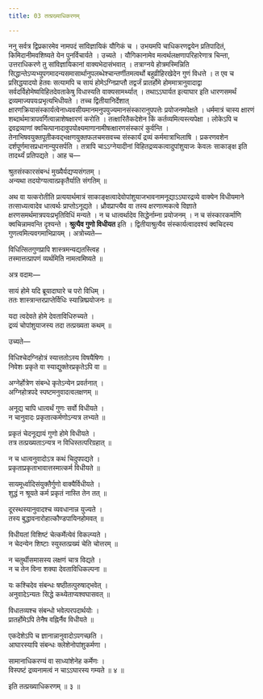 ```yaml
---
title: 03 तत्प्रख्याधिकरणम्

---
```


ननु सर्वत्र द्विप्रकारमेव नामपदं सांविज्ञायिकं यौगिकं च । उभयमपि चाधिकरणद्वयेन प्रतिपादितं, किमिदानीमवशिष्यते येन पुनर्विचार्यते । उच्यते । यौगिकानामेव मत्वर्थलक्षणापरिहारेणात्र चिन्ता, उत्तराधिकरणे तु सांविज्ञायिकानां वाक्यभेदासंभवात् । तत्राग्नये होत्रमस्मिन्निति सिद्धान्तेऽप्यभ्युपगमादन्यसमासार्थानुपलब्धेश्चान्तर्णीतमत्वर्थो बहुव्रीहिरखेदेन गुणं विधत्ते । त एव च प्रसिद्धयादयो हेतवः सत्यामपि च सायं होमेऽग्निप्राप्तौ तद्वर्जं प्रातर्होमे होममात्रानुवादाद्वा सर्वदर्विहोमेष्वविहितदेवताकेषु विधास्यति वाक्यसामर्थ्यात् । तथाऽऽघार्यत इत्याघार इति धारणसमर्थं द्रव्यमाज्यपयःप्रभृत्यभिधीयते । तच्च द्वितीयानिर्देशात् क्षारणक्रियासंस्कार्यत्वेनाध्यवसीयमानमनुपयुज्यमानसंस्कारानुपपत्तेः प्रयोजनमपेक्षते । धर्ममात्रं चास्य क्षारणं शब्दार्थमात्रापवर्गित्वान्नाशेषक्षारणं करोति । तत्क्षारितैकदेशेन किं कर्तव्यमित्यस्त्यपेक्षा । लोकेऽपि च द्रवद्रव्याणां क्वचित्पानादावुपयोक्ष्यमाणानामीषत्क्षारणसंस्कारं कुर्वन्ति । तेनाभिषवयुक्तपूतीकवद्भक्षणयुक्तफलचमसवच्च संस्कार्यं द्रव्यं कर्ममात्राभिलाषि । प्रकरणवशेन दर्शपूर्णमासप्रधानान्युपसर्पति । तत्रापि चाऽऽग्नेयादीनां विहितद्रव्यकत्वादुपांशुयाजः केवलः साकाङ्क्ष इति तादर्थ्यं प्रतिपद्यते । आह च—

श्रुतसंस्कारसंबन्धं मुख्यैर्यद्यप्यसंगतम् ।  
अन्यथा तदयोग्यत्वात्प्रकृतैर्याति संगतिम् ॥  


अथ वा यत्करोतीति प्रत्ययार्थमात्रं साकाङ्क्षत्वादेवोपांशुयाजभावनामनूद्याऽऽघारद्रव्ये वाक्येन विधीयमाने तत्साध्यत्वादेव धात्वर्थः प्राप्तोऽनूद्यते । ध्रौवप्राप्त्यैव वा तस्य क्षरणात्मकत्वे विज्ञाते क्षरणसमर्थमात्रपयःप्रभृतिविधिं मन्यते । न च धात्वर्थादेव सिद्धेर्नाम्ना प्रयोजनम् । न च संस्कारकर्माणि क्वचिन्नामवन्ति दृश्यन्ते । **श्रुत्यैव गुणो विधीयत** इति । द्वितीयाश्रुत्यैव संस्कार्यत्वादवश्यं क्वचिदस्य गुणत्वमित्यवगमाभिप्रायम् । अत्रोच्यते—

विधित्सितगुणप्रापि शास्त्रमन्यद्यतस्त्विह ।  
तस्मात्तत्प्रापणं व्यर्थमिति नामत्वमिष्यते ॥  


अत्र वदामः—

सायं होमे यदि ब्रूयादाघारे च परो विधिम् ।  
ततः शास्त्रान्तरप्राप्तेर्विधिः स्यान्निष्प्रयोजनः ॥  


यदा त्वदेवते होमे देवताविधिरुच्यते ।  
द्रव्यं चोपांशुयाजस्य तदा तत्प्रख्यता कथम् ॥  


उच्यते—

विधिश्चेदग्निहोत्रं स्यात्ततोऽस्य विषयैषिणः ।  
निवेशः प्रकृते वा स्याद्युक्तेरप्रकृतेऽपि वा ॥  


अग्नेर्होत्रेण संबन्धे कृतेऽन्येन प्रवर्तनात् ।  
अग्निहोत्रपदे स्पष्टमनुवादत्वलक्षणम् ॥  


अनूद्य चापि धात्वर्थं गुणः सर्वो विधीयते ।  
न चानुवादः प्रकृतात्कर्मणोऽन्यत्र लभ्यते ॥  


प्रकृतं चेदनूद्यायं गुणो होमे विधीयते ।  
तत्र तत्प्रख्यताऽन्यत्र न विधिस्तत्परिग्रहात् ॥  


न च धात्वनुवादोऽत्र कथं चिदुपपद्यते ।  
प्रकृताप्रकृताभावात्तस्मात्कर्म विधीयते ॥  


सायमूर्ध्वादिसंयुक्तैर्गुणो वाक्यैर्विधीयते ।  
शुद्धं न श्रूयते कर्म प्रकृतं नास्ति तेन तत् ॥  


दूरस्थस्यानुवादश्च व्यवधानान्न युज्यते ।  
तस्य बुद्धावनारोहात्कौण्डपायिनहोमवत् ॥  


विधीयतां विशिष्टं चेत्कर्मेत्येवं विकल्प्यते ।  
न चेदन्येन शिष्टाः स्युस्तत्प्रख्यं चेति चोत्तरम् ॥  


न चतुर्थीसमासस्य लक्षणं चात्र विद्यते ।  
न च तेन विना शक्या देवताविधिकल्पना ॥  


यः कश्चिदेव संबन्धः षष्ठीतत्पुरुषाद्भवेत् ।  
अनुवादेऽन्यतः सिद्धे कथ्येताप्यश्वघासवत् ॥  


विधातव्यश्च संबन्धो भवेत्परपदार्थयोः ।  
प्रातर्होमेऽपि तेनैष वह्निर्नैव विधीयते ॥  


एकदेशेऽपि च ज्ञानान्नानुवादोऽपगच्छति ।  
आघारस्यापि संबन्धः क्लेशेनोपांशुकर्मणा ।  


सामानाधिकरण्यं वा साध्यांशेनेह कर्मेणः ।  
विस्पष्टं द्रव्यनामत्वं न चाऽऽघारस्य गम्यते ॥ ४ ॥  


इति तत्प्रख्याधिकरणम् ॥ ३ ॥
